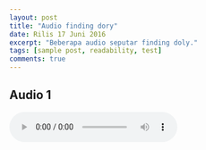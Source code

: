 ```yaml
---
layout: post
title: "Audio finding dory"
date: Rilis 17 Juni 2016
excerpt: "Beberapa audio seputar finding doly."
tags: [sample post, readability, test]
comments: true
---
```


## Audio 1

<audio controls>
  <source src="//ab.ogg" type="audio/ogg">
  <source src="horse.mp3" type="audio/mpeg">
Your browser does not support the audio element.
</audio>

